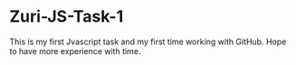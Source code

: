 # Zuri-JS-Task-1
This is my first Jvascript task and  my first time working with GitHub.
Hope to have more experience with time.
